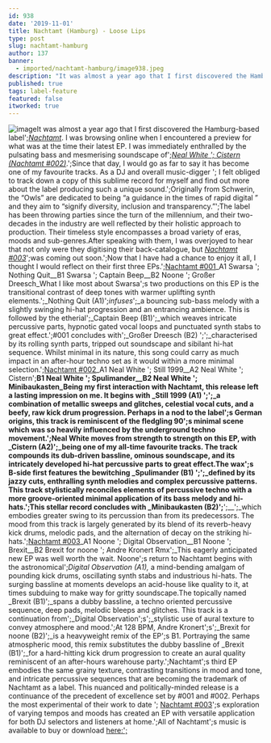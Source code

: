 ```yaml
---
id: 938
date: '2019-11-01'
title: Nachtamt (Hamburg) - Loose Lips
type: post
slug: nachtamt-hamburg
author: 137
banner:
  - imported/nachtamt-hamburg/image938.jpeg
description: "It was almost a year ago that I first discovered the Hamburg-based label\_Nachtamt. I was browsing online when I encountered a preview for what was at the time their latest EP. I was immediately enthralled by the pulsating bass and mesmerising soundscape of\_Neal White – Cistern (Nachtamt #002).\_ Since that day, I would go as [...]Read More..."
published: true
tags: label-feature
featured: false
itworked: true
---
```

![image](../imported/nachtamt-hamburg/image938.jpeg)It was almost a year ago that I first discovered the Hamburg-based label';[_Nachtamt_](https://nachtamt.bandcamp.com/). I was browsing online when I encountered a preview for what was at the time their latest EP. I was immediately enthralled by the pulsating bass and mesmerising soundscape of';[_Neal White '; Cistern (Nachtamt #002)_](https://nachtamt.bandcamp.com/album/neal-white-still-1999-nmt002).';Since that day, I would go as far to say it has become one of my favourite tracks. As a DJ and overall music-digger '; I felt obliged to track down a copy of this sublime record for myself and find out more about the label producing such a unique sound.';Originally from Schwerin, the “Owls” are dedicated to being “a guidance in the times of rapid digital ” and they aim to “signify diversity, inclusion and transparency.”';The label has been throwing parties since the turn of the millennium, and their two-decades in the industry are well reflected by their holistic approach to production. Their timeless style encompasses a broad variety of eras, moods and sub-genres.After speaking with them, I was overjoyed to hear that not only were they digitising their back-catalogue, but [_Nachtamt #003_](https://nachtamt.bandcamp.com/album/noone-digital-observation-nmt003)';was coming out soon.';Now that I have had a chance to enjoy it all, I thought I would reflect on their first three EPs.';[Nachtamt #001](https://nachtamt.bandcamp.com/album/nmt001-swarsa-nothing-quit-ep)_A1 Swarsa '; Nothing Quit__B1 Swarsa '; Captain Beep__B2 Noone '; Großer Dreesch_What I like most about Swarsa';s two productions on this EP is the transitional contrast of deep tones with warmer uplifting synth elements.';_Nothing Quit (A1)';_infuses_';_a bouncing sub-bass melody with a slightly swinging hi-hat progression and an entrancing ambience. This is followed by the etherial';_Captain Beep (B1)';_which weaves intricate percussive parts, hypnotic gated vocal loops and punctuated synth stabs to great effect.';#001 concludes with';_Großer Dreesch (B2) ';';_characterised by its rolling synth parts, tripped out soundscape and sibilant hi-hat sequence. Whilst minimal in its nature, this song could carry as much impact in an after-hour techno set as it would within a more minimal selection.';[Nachtamt #002](https://nachtamt.bandcamp.com/album/neal-white-still-1999-nmt002)_A1 Neal White '; Still 1999__A2 Neal White '; Cistern';__B1 Neal White '; Spulimander__B2 Neal White '; Minibaukasten_Being my first interaction with Nachtamt, this release left a lasting impression on me. It begins with _Still 1999 (A1) ';';_a combination of metallic sweeps and glitches, celestial vocal cuts, and a beefy, raw kick drum progression. Perhaps in a nod to the label';s German origins, this track is reminiscent of the fledgling 90';s minimal scene which was so heavily influenced by the underground techno movement.';Neal White moves from strength to strength on this EP, with _Cistern (A2)';_being one of my all-time favourite tracks. The track compounds its dub-driven bassline, ominous soundscape, and its intricately developed hi-hat percussive parts to great effect.The wax';s B-side first features the bewitching _Spulimander (B1) ';';_defined by its jazzy cuts, enthralling synth melodies and complex percussive patterns. This track stylistically reconciles elements of percussive techno with a more groove-oriented minimal application of its bass melody and hi-hats.';This stellar record concludes with _Minibaukasten (B2)';__';__';_which embodies greater swing to its percussion than from its predecessors. The mood from this track is largely generated by its blend of its reverb-heavy kick drums, melodic pads, and the alternation of decay on the striking hi-hats.';[Nachtamt #003](https://nachtamt.bandcamp.com/album/noone-digital-observation-nmt003)_A1 Noone '; Digital Observation__B1 Noone '; Brexit__B2 Brexit for noone '; Andre Kronert Rmx';_This eagerly anticipated new EP was well worth the wait. Noone';s return to Nachtamt begins with the astronomical';_Digital Observation (A1),_ a mind-bending amalgam of pounding kick drums, oscillating synth stabs and industrious hi-hats. The surging bassline at moments develops an acid-house like quality to it, at times subduing to make way for gritty soundscape.The topically named _Brexit (B1)';_spans a dubby bassline, a techno oriented percussive sequence, deep pads, melodic bleeps and glitches. This track is a continuation from';_Digital Observation';s';_stylistic use of aural texture to convey atmosphere and mood.';At 128 BPM, Andre Kronert';s';_Brexit for noone (B2)';_is a heavyweight remix of the EP';s B1. Portraying the same atmospheric mood, this remix substitutes the dubby bassline of _Brexit (B1)';_for a hard-hitting kick drum progression to create an aural quality reminiscent of an after-hours warehouse party.';Nachtamt';s third EP embodies the same grainy texture, contrasting transitions in mood and tone, and intricate percussive sequences that are becoming the trademark of Nachtamt as a label. This nuanced and politically-minded release is a continuance of the precedent of excellence set by #001 and #002. Perhaps the most experimental of their work to date '; [Nachtamt #003](https://nachtamt.bandcamp.com/album/noone-digital-observation-nmt003)';s exploration of varying tempos and moods has created an EP with versatile application for both DJ selectors and listeners at home.';All of Nachtamt';s music is available to buy or download [here:';](https://nachtamt.bandcamp.com/)